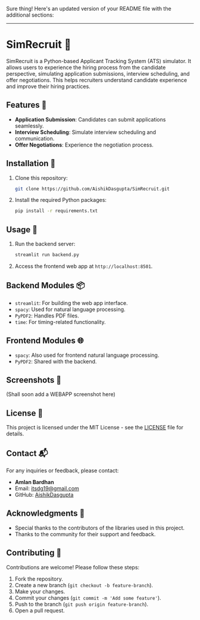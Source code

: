 Sure thing! Here's an updated version of your README file with the additional sections:

---

# SimRecruit 🌟

SimRecruit is a Python-based Applicant Tracking System (ATS) simulator. It allows users to experience the hiring process from the candidate perspective, simulating application submissions, interview scheduling, and offer negotiations. This helps recruiters understand candidate experience and improve their hiring practices.

## Features 🚀

- **Application Submission**: Candidates can submit applications seamlessly.
- **Interview Scheduling**: Simulate interview scheduling and communication.
- **Offer Negotiations**: Experience the negotiation process.

## Installation 🔧

1. Clone this repository:
   ```bash
   git clone https://github.com/AishikDasgupta/SimRecruit.git
   ```

2. Install the required Python packages:
   ```bash
   pip install -r requirements.txt
   ```

## Usage 🎯

1. Run the backend server:
   ```bash
   streamlit run backend.py
   ```

2. Access the frontend web app at `http://localhost:8501`.

## Backend Modules 📦

- `streamlit`: For building the web app interface.
- `spacy`: Used for natural language processing.
- `PyPDF2`: Handles PDF files.
- `time`: For timing-related functionality.

## Frontend Modules 🌐

- `spacy`: Also used for frontend natural language processing.
- `PyPDF2`: Shared with the backend.

## Screenshots 📸

(Shall soon add a WEBAPP screenshot here)

## License 📜

This project is licensed under the MIT License - see the [LICENSE](LICENSE) file for details.

## Contact 📬

For any inquiries or feedback, please contact:

- **Amlan Bardhan**
- Email: [itsdg19@gmail.com](mailto:itsdg19@gmail.com)
- GitHub: [AishikDasgupta](https://github.com/AishikDasgupta)

## Acknowledgments 🙏

- Special thanks to the contributors of the libraries used in this project.
- Thanks to the community for their support and feedback.

## Contributing 🤝

Contributions are welcome! Please follow these steps:

1. Fork the repository.
2. Create a new branch (`git checkout -b feature-branch`).
3. Make your changes.
4. Commit your changes (`git commit -m 'Add some feature'`).
5. Push to the branch (`git push origin feature-branch`).
6. Open a pull request.

